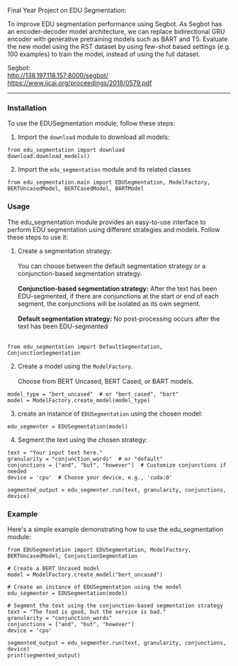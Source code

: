 Final Year Project on EDU Segmentation:

To improve EDU segmentation performance using Segbot. As Segbot has an encoder-decoder model architecture, we can replace bidirectional GRU encoder with generative pretraining models such as BART and T5. Evaluate the new model using the RST dataset by using few-shot based settings (e.g. 100 examples) to train the model, instead of using the full dataset.

Segbot: <br>
http://138.197.118.157:8000/segbot/ <br>
https://www.ijcai.org/proceedings/2018/0579.pdf

----
### Installation

To use the EDUSegmentation module, follow these steps:

1. Import the `download` module to download all models:<br>
```
from edu_segmentation import download
download.download_models()
```

2. Import the `edu_segmentation` module and its related classes<br>
```
from edu_segmentation.main import EDUSegmentation, ModelFactory, BERTUncasedModel, BERTCasedModel, BARTModel
```

### Usage
The edu_segmentation module provides an easy-to-use interface to perform EDU segmentation using different strategies and models. Follow these steps to use it:

1. Create a segmentation strategy:<br><br>
You can choose between the default segmentation strategy or a conjunction-based segmentation strategy. <br><br>
<strong>Conjunction-based segmentation strategy:</strong> After the text has been EDU-segmented, if there are conjunctions at the start or end of each segment, the conjunctions will be isolated as its own segment.<br><br>
<strong>Default segmentation strategy: </strong> No post-processing occurs after the text has been EDU-segmented <br><br>
```
from edu_segmentation import DefaultSegmentation, ConjunctionSegmentation
```

2. Create a model using the `ModelFactory`. <br><br>
Choose from BERT Uncased, BERT Cased, or BART models.

```
model_type = "bert_uncased"  # or "bert_cased", "bart"
model = ModelFactory.create_model(model_type)
```

3. create an instance of `EDUSegmentation` using the chosen model: <br>
```
edu_segmenter = EDUSegmentation(model)
```

4. Segment the text using the chosen strategy: <br>
```
text = "Your input text here."
granularity = "conjunction_words"  # or "default"
conjunctions = ["and", "but", "however"]  # Customize conjunctions if needed
device = 'cpu'  # Choose your device, e.g., 'cuda:0'

segmented_output = edu_segmenter.run(text, granularity, conjunctions, device)
```


### Example

Here's a simple example demonstrating how to use the edu_segmentation module:

```
from EDUSegmentation import EDUSegmentation, ModelFactory, BERTUncasedModel, ConjunctionSegmentation

# Create a BERT Uncased model
model = ModelFactory.create_model("bert_uncased")

# Create an instance of EDUSegmentation using the model
edu_segmenter = EDUSegmentation(model)

# Segment the text using the conjunction-based segmentation strategy
text = "The food is good, but the service is bad."
granularity = "conjunction_words"
conjunctions = ["and", "but", "however"]
device = 'cpu'

segmented_output = edu_segmenter.run(text, granularity, conjunctions, device)
print(segmented_output)
```